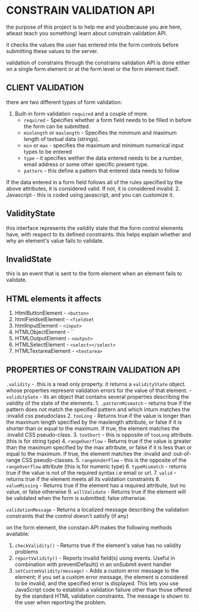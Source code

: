# CONSTRAIN VALIDATION API

the purpose of this project is to help me and you(because you are here, atleast teach you something) learn about constrain validation API.

it checks the values the user has entered into the form controls before submitting these values to the server.

validation of constrains through the constrains validation API is done either on a single form element or at the form level or the form element itself.

## CLIENT VALIDATION

there are two different types of form validation:

1. Built-in form validation `required` and a couple of more.
   - `required` - Specifies whether a form field needs to be filled in before the form can be submitted.
   - `minlength` or `maxlength` - Specifies the minimum and maximum length of textual data (strings).
   - `min` or `max` - specifies the maximum and minimum numerical input types to be entered
   - `type` - it specifies wether the data entered needs to be a number, email address or some other specific present type.
   - `pattern` - this define a pattern that entered data needs to follow

If the data entered in a form field follows all of the rules specified by the above attributes, it is considered valid. If not, it is considered invalid.
2. Javascript - this is coded using javascript, and you can customize it.

## ValidityState

this interface represents the validity state that the form control elements have, with respect to its defined constraints. this helps explain whether and why an element's value fails to validate.

## InvalidState

this is an event that is sent to the form element when an element fails to validate.

## HTML elements it affects

1. HtmlButtonElement - `<button>`
2. htmlFieldsetElement - `<fieldset`
3. htmlInputElement - `<input>`
4. HTMLObjectElement - ``
5. HTMLOutputElement - `<output>`
6. HTMLSelectElement - `<select></select>`
7. HTMLTextareaElement - `<textarea>`

## PROPERTIES OF CONSTRAIN VALIDATION API

`.validity` - .this is a read only property. it returns a `validityState` object. whose properties represent validation errors for the value of that element.
    - `validitySate` - its an object that contains several properties describing the validity of the state of the elements.
      1. `.patternMismatch` - returns true if the pattern does not match the specified pattern and which inturn matches the :invalid css pseudoclass
      2. `tooLong`  - Returns true if the value is longer than the maximum length specified by the maxlength attribute, or false if it is shorter than or equal to the maximum. If true, the element matches the :invalid CSS pseudo-class.
      3. `tooShort` - this is opposite of `tooLong` attribute.(this is for string type)
      4. `rangeOverflow` - Returns true if the value is greater than the maximum specified by the max attribute, or false if it is less than or equal to the maximum. If true, the element matches the :invalid and :out-of-range CSS pseudo-classes.
      5. `rangeUnderFlow` - this is the opposite of the `rangeOverflow` attribute (this is for numeric type)
      6. `typeMismatch` - returns true if the value is not of the required syntax i.e email or url.
      7. `valid` - returns true if the element meets all its validation constraints
      8. `valueMissing` - Returns true if the element has a required attribute, but no value, or false otherwise
      9. `willValidate` - Returns true if the element will be validated when the form is submitted; false otherwise.

`validationMessage` - Returns a localized message describing the validation constraints that the control doesn't satisfy (if any)

on the form element, the constain API makes the following methods available:

1. `checkValidity()` - Returns true if the element's value has no validity problems
2. `reportValidity()` - Reports invalid field(s) using events. Useful in combination with preventDefault() in an onSubmit event handler
3. `setCustomValidity(message)` - Adds a custom error message to the element; if you set a custom error message, the element is considered to be invalid, and the specified error is displayed. This lets you use JavaScript code to establish a validation failure other than those offered by the standard HTML validation constraints. The message is shown to the user when reporting the problem.
